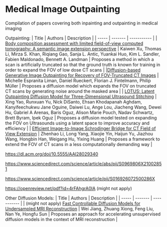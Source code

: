 # Medical Image Outpainting
Compilation of papers covering both inpainting and outpainting in medical imaging

Outpainting:
| Title | Authors | Description |
| ----- | ------- | ----------- |
| [Body composition assessment with limited field-of-view computed tomography: A semantic image extension perspective](https://www.sciencedirect.com/science/article/abs/pii/S1361841523001123?via%3Dihub) | Kaiwen Xu, Thomas Li, Mirza S. Khan, Riqiang Gao, Sanja L. Antic, Yuankai Huo, Kim L. Sandler, Fabien Maldonado, Bennett A. Landman | Proposes a method in which a scan is artificially truncated so that the ground truth is known for training in order to expand the FOV of low dose CT scans |
|[Diffusion-based Generative Image Outpainting for Recovery of FOV-Truncated CT Images](https://arxiv.org/abs/2406.04769) | Michelle Espranita Liman, Daniel Rueckert, Florian J. Fintelmann, Philip Müller | Proposes a diffusion model which expands the FOV on truncated CT scans by generating noise around the masked area |
| [LOTUS: Latent Outpainting Diffusion Model for Three-Dimensional Ultrasound Stitching](https://openreview.net/forum?id=EyaeQLYCZP) | Xing Yao, Runxuan Yu, Nick DiSanto, Ehsan Khodapanah Aghdam, Kanyifeechukwu Jane Oguine, Daiwei Lu, Ange Lou, Jiacheng Wang, Dewei Hu, Gabriel A Arenas, Baris Oguz, Alison Marie Pouch, Nadav Schwartz, Brett Byram, Ipek Oguz | Proposes a diffusion model tested on expanding the FOV on Ultrasounds using a latent space to improve accuracy and efficiency |
| [Efficient Image-to-Image Schrodinger Bridge for CT Field of View Extension](https://arxiv.org/abs/2508.11211) | Zhenhao Li, Long Yang, Xiaojie Yin, Haijun Yu, Jiazhou Wang, Hongbin Han, Weigang Hu, Yixing Huang | Proposes a framework to extend the FOV of CT scans in a less computationally demanding way |

https://dl.acm.org/doi/10.5555/AAI28029340

https://www.sciencedirect.com/science/article/abs/pii/S0969806X21002851

https://www.sciencedirect.com/science/article/pii/S016926072500286X

https://openreview.net/pdf?id=4rFAhgrA0lA (might not apply)

Other Diffusion Models:
| Title | Authors | Description |
| ----- | ------- | ----------- |
| (might not apply) [Fast Controllable Diffusion Models for Undersampled MRI Reconstruction](https://ieeexplore.ieee.org/abstract/document/10635891 ) | Wei Jiang, Zhuang Xiong, Feng Liu, Nan Ye, Hongfu Sun | Proposes an approach for accelerating unsupervised diffusion models in the context of MRI reconstruction |
